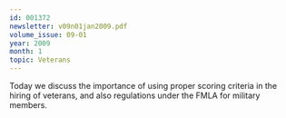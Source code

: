 ```yaml
---
id: 001372
newsletter: v09n01jan2009.pdf
volume_issue: 09-01
year: 2009
month: 1
topic: Veterans
---
```


Today we discuss the importance of using proper scoring criteria in the hiring of veterans, and also regulations under the FMLA for military members.